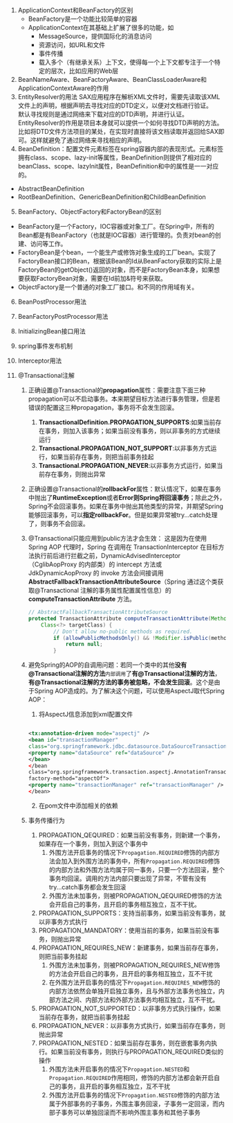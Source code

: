 1. ApplicationContext和BeanFactory的区别
   + BeanFactory是一个功能比较简单的容器
   + ApplicationContext在其基础上扩展了很多的功能，如
     + MessageSource，提供国际化的消息访问
     + 资源访问，如URL和文件
     + 事件传播
     + 载入多个（有继承关系）上下文，使得每一个上下文都专注于一个特定的层次，比如应用的Web层
2. BeanNameAware、BeanFactoryAware、BeanClassLoaderAware和ApplicationContextAware的作用
3. EntityResolver的用法
    SAX应用程序在解析XML文件时，需要先读取该XML文件上的声明，根据声明去寻找对应的DTD定义，以便对文档进行验证。  
    默认寻找规则是通过网络来下载对应的DTD声明，并进行认证。  
    EntityResolver的作用是项目本身就可以提供一个如何寻找DTD声明的方法。比如将DTD文件方法项目的某处，在实现时直接将该文档读取并返回给SAX即可。这样就避免了通过网络来寻找相应的声明。  
4. BeanDefinition：配置文件<bean>元素标签在spring容器内部的表现形式。<bean>元素标签拥有class、scope、lazy-init等属性，BeanDefinition则提供了相对应的beanClass、scope、lazyInit属性，BeanDefinition和<bean>中的属性是一一对应的。

+ AbstractBeanDefinition
+ RootBeanDefinition、GenericBeanDefinition和ChildBeanDefinition

5. BeanFactory、ObjectFactory和FactoryBean的区别
+ BeanFactory是一个Factory，IOC容器或对象工厂。在Spring中，所有的Bean都是有BeanFactory（也就是IOC容器）进行管理的。负责对bean的创建、访问等工作。
+ FactoryBean是个bean，一个能生产或修饰对象生成的工厂bean。实现了FactoryBean<T>接口的Bean，根据该Bean的Id从BeanFactory获取的实际上是FactoryBean的getObject()返回的对象，而不是FactoryBean本身，如果想要获取FactoryBean对象，需要在Id前加&符号来获取。
+ ObjectFactory是一个普通的对象工厂接口。和不同的作用域有关。

6. BeanPostProcessor用法

7. BeanFactoryPostProcessor用法

8. InitializingBean接口用法

9. spring事件发布机制

10. Interceptor用法

11. @Transactional注解

    1. 正确设置@Transactional的**propagation**属性：需要注意下面三种propagation可以不启动事务。本来期望目标方法进行事务管理，但是若错误的配置这三种propagation，事务将不会发生回滚。

       1. **TransactionalDefinition.PROPAGATION_SUPPORTS**:如果当前存在事务，则加入该事务；如果当前没有事务，则以非事务的方式继续运行
       2. **Transactional.PROPAGATION_NOT_SUPPORT**:以非事务方式运行，如果当前存在事务，则把当前事务挂起
       3. **Transactional.PROPAGATION_NEVER**:以非事务方式运行，如果当前存在事务，则抛出异常

    2. 正确设置@Transactional的**rollbackFor**属性：默认情况下，如果在事务中抛出了**RuntimeException**或者**Error则Spring将回滚事务**；除此之外，Spring不会回滚事务。如果在事务中抛出其他类型的异常，并期望Spring能够回滚事务，可以**指定rollbackFor**。但是如果异常被try...catch处理了，则事务不会回滚。

    3. @Transactional只能应用到public方法才会生效： 这是因为在使用 Spring AOP 代理时，Spring 在调用在 TransactionInterceptor  在目标方法执行前后进行拦截之前，DynamicAdvisedInterceptor（CglibAopProxy 的内部类）的  intercept 方法或 JdkDynamicAopProxy 的 invoke 方法会间接调用  **AbstractFallbackTransactionAttributeSource**（Spring 通过这个类获取@Transactional 注解的事务属性配置属性信息）的 **computeTransactionAttribute** 方法。 

       ```java
       // AbstractFallbackTransactionAttributeSource
       protected TransactionAttribute computeTransactionAttribute(Method method,
           Class<?> targetClass) {
               // Don't allow no-public methods as required.
               if (allowPublicMethodsOnly() && !Modifier.isPublic(method.getModifiers())) {
                   return null;
               }
       ```
       
    4. 避免Spring的AOP的自调用问题：若同一个类中的其他**没有@Transactional注解的方法**``内部调用``了**有@Transactional注解的方法**，**有@Transactional注解的方法的事务被忽略，不会发生回滚**。这个是由于Spring AOP造成的。为了解决这个问题，可以使用AspectJ取代Spring AOP：

       1. 将AspectJ信息添加到xml配置文件

       ```xml
       
       <tx:annotation-driven mode="aspectj" />
       <bean id="transactionManager"
       class="org.springframework.jdbc.datasource.DataSourceTransactionManager">
       <property name="dataSource" ref="dataSource" />
       </bean>
       </bean
       class="org.springframework.transaction.aspectj.AnnotationTransactionAspect"
       factory-method="aspectOf">
       <property name="transactionManager" ref="transactionManager" />
       </bean>
       
       ```

       2. 在pom文件中添加相关的依赖
       
    5. 事务传播行为

       1. PROPAGATION_QEQUIRED：如果当前没有事务，则新建一个事务，如果存在一个事务，则加入到这个事务中
          1. 外围方法开启事务的情况下`Propagation.REQUIRED`修饰的内部方法会加入到外围方法的事务中，所有`Propagation.REQUIRED`修饰的内部方法和外围方法均属于同一事务，只要一个方法回滚，整个事务均回滚。调用的方法内部只要出现了异常，不管有没有try...catch事务都会发生回滚
          2. 外围方法未加事务，则被PROPAGATION_QEQUIRED修饰的方法会开启自己的事务，且开启的事务相互独立，互不干扰。
       2. PROPAGATION_SUPPORTS：支持当前事务，如果当前没有事务，就以非事务方式执行
       3. PROPAGATION_MANDATORY：使用当前的事务，如果当前没有事务，则抛出异常
       4. PROPAGATION_REQUIRES_NEW：新建事务，如果当前存在事务，则把当前事务挂起
          1. 外围方法未加事务，则被PROPAGATION_REQUIRES_NEW修饰的方法会开启自己的事务，且开启的事务相互独立，互不干扰
          2. 在外围方法开启事务的情况下`Propagation.REQUIRES_NEW`修饰的内部方法依然会单独开启独立事务，且与外部方法事务也独立，内部方法之间、内部方法和外部方法事务均相互独立，互不干扰。
       5. PROPAGATION_NOT_SUPPORTED：以非事务方式执行操作，如果当前存在事务，就把当前事务挂起
       6. PROPAGATION_NEVER：以非事务方式执行，如果当前存在事务，则抛出异常
       7. PROPAGATION_NESTED：如果当前存在事务，则在嵌套事务内执行。如果当前没有事务，则执行与PROPAGATION_REQUIRED类似的操作
          1. 外围方法未开启事务的情况下`Propagation.NESTED`和`Propagation.REQUIRED`作用相同，修饰的内部方法都会新开启自己的事务，且开启的事务相互独立，互不干扰
          2. 外围方法开启事务的情况下`Propagation.NESTED`修饰的内部方法属于外部事务的子事务，外围主事务回滚，子事务一定回滚，而内部子事务可以单独回滚而不影响外围主事务和其他子事务